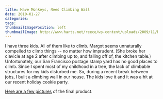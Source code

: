 ```yaml
---
title: Have Monkeys, Need Climbing Wall
date: 2010-01-27
categories:
tags:
thumbnailImagePosition: left
thumbnailImage: http://www.harts.net/reece/wp-content/uploads/2009/11/blue-hold-141x150.jpg
---
```


I have three kids. All of them like to climb. Margot seems unnaturally
compelled to climb things -- no matter how imprudent. (She broke her
clavicle at age 2 after climbing up to, and falling off of, the
kitchen table.) Unfortunately, our San Francisco postage stamp yard
has no good places to climb. Since I spent most of my childhood in a
tree, the lack of climbable structures for my kids disturbed me. So,
during a recent break between jobs, I built a climbing wall in our
house. The kids love it and it was a hit at our recent holiday cookie
party.

[Here are a few pictures](https://goo.gl/photos/8YH9m2A88wtySLov8) of
the final product.
